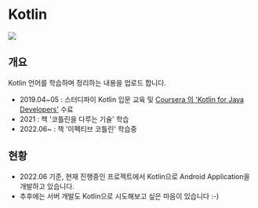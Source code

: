 # Kotlin

![](https://upload.wikimedia.org/wikipedia/commons/thumb/0/06/Kotlin_Icon.svg/220px-Kotlin_Icon.svg.png)



## 개요

Kotlin 언어를 학습하며 정리하는 내용을 업로드 합니다.

- 2019.04~05 : 스터디파이 Kotlin 입문 교육 및  [Coursera 의 'Kotlin for Java Developers'](<https://www.coursera.org/learn/kotlin-for-java-developers>) 수료 
- 2021 : 책 '코틀린을 다루는 기술' 학습
- 2022.06~ : 책 '이펙티브 코틀린' 학습중 



## 현황

* 2022.06 기준, 현재 진행중인 프로젝트에서 Kotlin으로 Android Application을 개발하고 있습니다.
* 추후에는 서버 개발도 Kotlin으로 시도해보고 싶은 마음이 있습니다 :-)